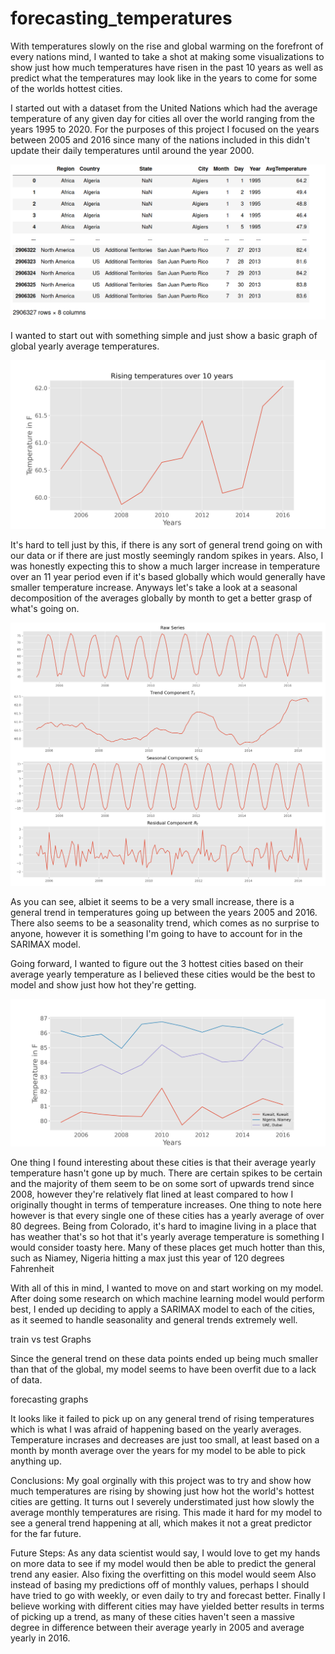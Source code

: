 # forecasting_temperatures


 With temperatures slowly on the rise and global warming on the forefront of every nations mind, I wanted to take a shot at making some visualizations to show just how much temperatures have risen in the past 10 years as well as predict what the temperatures may look like in the years to come for some of the worlds hottest cities.

 I started out with a dataset from the United Nations which had the average temperature of any given day for cities all over the world ranging from the years 1995 to 2020. For the purposes of this project I focused on the years between 2005 and 2016 since many of the nations included in this didn't update their daily temperatures until around the year 2000.  

 ![image](images/Data.png)

 I wanted to start out with something simple and just show a basic graph of global yearly average temperatures.

 ![image](images/Rising_Temps.png)

 It's hard to tell just by this, if there is any sort of general trend going on with our data or if there are just mostly seemingly random spikes in years. Also, I was honestly expecting this to show a much larger increase in temperature over an 11 year period even if it's based globally which would generally have smaller temperature increase. Anyways let's take a look at a seasonal decomposition of the averages globally by month to get a better grasp of what's going on.
 
 
![image](images/Seasonal_Decompose.png) 

 As you can see, albiet it seems to be a very small increase, there is a general trend in temperatures going up between the years 2005 and 2016. There also seems to be a seasonality trend, which comes as no surprise to anyone, however it is something I'm going to have to account for in the SARIMAX model.

 Going forward, I wanted to figure out the 3 hottest cities based on their average yearly temperature as I believed these cities would be the best to model and show just how hot they're getting.
 
 ![image](images/Rising_Temps_3_cities.png)
 
 One thing I found interesting about these cities is that their average yearly temperature hasn't gone up by much. There are certain spikes to be certain and the majority of them seem to be on some sort of upwards trend since 2008, however they're relatively flat lined at least compared to how I originally thought in terms of temperature increases. One thing to note here however is that every single one of these cities has a yearly average of over 80 degrees. Being from Colorado, it's hard to imagine living in a place that has weather that's so hot that it's yearly average temperature is something I would consider toasty here. Many of these places get much hotter than this, such as Niamey, Nigeria hitting a max just this year of 120 degrees Fahrenheit

 With all of this in mind, I wanted to move on and start working on my model. After doing some research on which machine learning model would perform best, I ended up deciding to apply a SARIMAX model to each of the cities, as it seemed to handle seasonality and general trends extremely well.

 train vs test Graphs

 Since the general trend on these data points ended up being much smaller than that of the global, my model seems to have been overfit due to a lack of data.

 forecasting graphs



 It looks like it failed to pick up on any general trend of rising temperatures which is what I was afraid of happening based on the yearly averages. Temperature incrases and decreases are just too small, at least based on a month by month average over the years for my model to be able to pick anything up.
 
 Conclusions:
 My goal orginally with this project was to try and show how much temperatures are rising by showing just how hot the world's hottest cities are getting. It turns out I severely understimated just how slowly the average monthly temperatures are rising. This made it hard for my model to see a general trend happening at all, which makes it not a great predictor for the far future.

 Future Steps:
 As any data scientist would say, I would love to get my hands on more data to see if my model would then be able to predict the general trend any easier. Also fixing the overfitting on this model would seem Also instead of basing my predictions off of monthly values, perhaps I should have tried to go with weekly, or even daily to try and forecast better. Finally I believe working with different cities may have yielded better results in terms of picking up a trend, as many of these cities haven't seen a massive degree in difference between their average yearly in 2005 and average yearly in 2016.